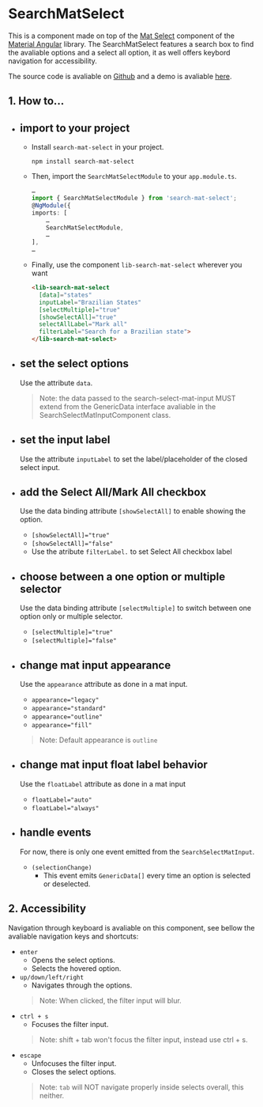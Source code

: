 # SearchMatSelect

This is a component made on top of the [Mat Select](https://material.angular.io/components/select/overview) component of the [Material Angular](https://material.angular.io/) library.
The SearchMatSelect features a search box to find the avaliable options and a select all option, it as well offers keybord navigation for accessibility.

The source code is avaliable on [Github](https://github.com/vinesnts/search-mat-select) and a demo is avaliable [here](https://viniciusalmeida.dev/search-select-mat-input-angular).

## 1. How to...
  * ## import to your project</h2>
    * Install `search-mat-select` in your project.
      ```
      npm install search-mat-select
      ```
    * Then, import the `SearchMatSelectModule` to your `app.module.ts`.
      ```typescript
      …
      import { SearchMatSelectModule } from 'search-mat-select';
      @NgModule({
      imports: [
          …
          SearchMatSelectModule,
          …
      ],
      …
      ```
    * Finally, use the component `lib-search-mat-select` wherever you want
      ```html
      <lib-search-mat-select
        [data]="states"
        inputLabel="Brazilian States"
        [selectMultiple]="true"
        [showSelectAll]="true"
        selectAllLabel="Mark all"
        filterLabel="Search for a Brazilian state">
      </lib-search-mat-select>
      ```
  * ## set the select options
    Use the attribute `data`.
    > Note: the data passed to the search-select-mat-input MUST extend from the GenericData interface avaliable in the SearchSelectMatInputComponent class.
  * ## set the input label
    Use the attribute `inputLabel` to set the label/placeholder of the closed select input.
  * ## add the Select All/Mark All checkbox
    Use the data binding attribute `[showSelectAll]` to enable showing the option.
      * `[showSelectAll]="true"`
      * `[showSelectAll]="false"`
      * Use the atribute `filterLabel.` to set Select All checkbox label
  
  * ## choose between a one option or multiple selector
    Use the data binding attribute `[selectMultiple]` to switch between one option only or multiple selector.
      * `[selectMultiple]="true"`
      * `[selectMultiple]="false"`
      
  * ## change mat input appearance
    Use the <code>appearance</code> attribute as done in a mat input.</p>
      * `appearance="legacy"`
      * `appearance="standard"`
      * `appearance="outline"`
      * `appearance="fill"`
      > Note: Default appearance is `outline`
  
  * ## change mat input float label behavior
    Use the <code>floatLabel</code> attribute as done in a mat input</p>
      * `floatLabel="auto"`
      * `floatLabel="always"`
  
  * ## handle events
    For now, there is only one event emitted from the `SearchSelectMatInput`.
      * `(selectionChange)`
        * This event emits `GenericData[]` every time an option is selected or deselected.

## 2. Accessibility
  Navigation through keyboard is avaliable on this component, see bellow the avaliable navigation keys and shortcuts:
  * `enter`
    * Opens the select options.
    * Selects the hovered option.
  * `up/down/left/right`
    * Navigates through the options.
    > Note: When clicked, the filter input will blur.
  * `ctrl + s`
    * Focuses the filter input.
    > Note: shift + tab won't focus the filter input, instead use ctrl + s.
  * `escape`
    * Unfocuses the filter input.
    * Closes the select options.
    > Note: `tab` will NOT navigate properly inside selects overall, this neither.
